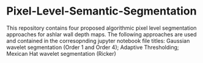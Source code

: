 # Pixel-Level-Semantic-Segmentation

This repository contains four proposed algorithmic pixel level segmentation approaches for ashlar wall depth maps.
The following approaches are used and contained in the corresopnding jupyter notebook file titles:
Gaussian wavelet segmentation (Order 1 and Order 4); Adaptive Thresholding; Mexican Hat wavelet segmentation (Ricker)
